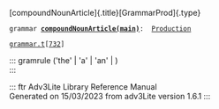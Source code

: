 [compoundNounArticle]{.title}[GrammarProd]{.type}

`grammar `**[`compoundNounArticle(main)`](../object/compoundNounArticle(main).html)**` :   `[`Production`](../object/Production.html)

[`grammar.t`](../file/grammar.t.html)`[`[`732`](../source/grammar.t.html#732)`]`

::: gramrule
(\'the\' \| \'a\' \| \'an\' \| )\
:::

::: ftr
Adv3Lite Library Reference Manual\
Generated on 15/03/2023 from adv3Lite version 1.6.1
:::
